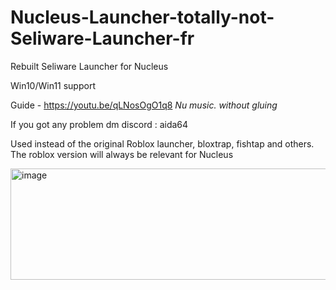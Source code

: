 # Nucleus-Launcher-totally-not-Seliware-Launcher-fr
Rebuilt Seliware Launcher for Nucleus

Win10/Win11 support

Guide - https://youtu.be/qLNosOgO1q8  *Nu music. without gluing*

If you got any problem dm discord : aida64

Used instead of the original Roblox launcher, bloxtrap, fishtap and others. The roblox version will always be relevant for Nucleus

<img width="975" height="178" alt="image" src="https://github.com/user-attachments/assets/5e74c192-f63b-4459-9844-5ced03fd805c" />

